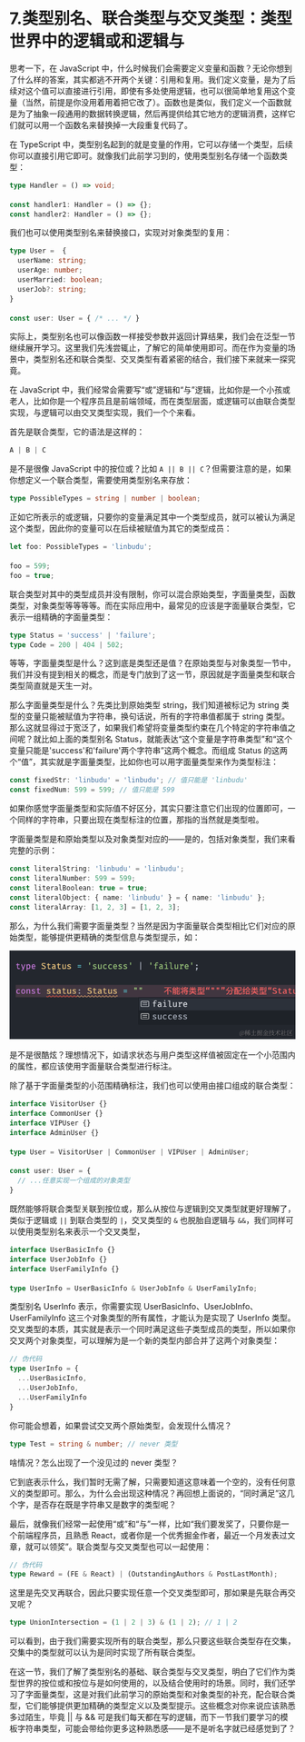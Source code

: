 # 7.类型别名、联合类型与交叉类型：类型世界中的逻辑或和逻辑与

思考一下，在 JavaScript 中，什么时候我们会需要定义变量和函数？无论你想到了什么样的答案，其实都逃不开两个关键：引用和复用。我们定义变量，是为了后续对这个值可以直接进行引用，即使有多处使用逻辑，也可以很简单地复用这个变量（当然，前提是你没用着用着把它改了）。函数也是类似，我们定义一个函数就是为了抽象一段通用的数据转换逻辑，然后再提供给其它地方的逻辑消费，这样它们就可以用一个函数名来替换掉一大段重复代码了。

在 TypeScript 中，类型别名起到的就是变量的作用，它可以存储一个类型，后续你可以直接引用它即可。就像我们此前学习到的，使用类型别名存储一个函数类型：

```typescript
type Handler = () => void;

const handler1: Handler = () => {};
const handler2: Handler = () => {};
```

我们也可以使用类型别名来替换接口，实现对对象类型的复用：

```typescript
type User =  {
  userName: string;
  userAge: number;
  userMarried: boolean;
  userJob?: string;
}

const user: User = { /* ... */ }
```

实际上，类型别名也可以像函数一样接受参数并返回计算结果，我们会在泛型一节继续展开学习。这里我们先浅尝辄止，了解它的简单使用即可。而在作为变量的场景中，类型别名还和联合类型、交叉类型有着紧密的结合，我们接下来就来一探究竟。

在 JavaScript 中，我们经常会需要写“或”逻辑和“与”逻辑，比如你是一个小孩或老人，比如你是一个程序员且是前端领域，而在类型层面，或逻辑可以由联合类型实现，与逻辑可以由交叉类型实现，我们一个个来看。

首先是联合类型，它的语法是这样的：

```typescript
A | B | C
```

是不是很像 JavaScript 中的按位或？比如 `A || B || C`？但需要注意的是，如果你想定义一个联合类型，需要使用类型别名来存放：

```typescript
type PossibleTypes = string | number | boolean;
```

正如它所表示的或逻辑，只要你的变量满足其中一个类型成员，就可以被认为满足这个类型，因此你的变量可以在后续被赋值为其它的类型成员：

```typescript
let foo: PossibleTypes = 'linbudu';

foo = 599;
foo = true;
```

联合类型对其中的类型成员并没有限制，你可以混合原始类型，字面量类型，函数类型，对象类型等等等等。而在实际应用中，最常见的应该是字面量联合类型，它表示一组精确的字面量类型：

```typescript
type Status = 'success' | 'failure';
type Code = 200 | 404 | 502;
```

等等，字面量类型是什么？这到底是类型还是值？在原始类型与对象类型一节中，我们并没有提到相关的概念，而是专门放到了这一节，原因就是字面量类型和联合类型简直就是天生一对。

那么字面量类型是什么？先类比到原始类型 string，我们知道被标记为 string 类型的变量只能被赋值为字符串，换句话说，所有的字符串值都属于 string 类型。那么这就显得过于宽泛了，如果我们希望将变量类型约束在几个特定的字符串值之间呢？就比如上面的类型别名 Status，就能表达“这个变量是字符串类型”和“这个变量只能是'success'和'failure'两个字符串”这两个概念。而组成 Status 的这两个“值”，其实就是字面量类型，比如你也可以用字面量类型来作为类型标注：

```typescript
const fixedStr: 'linbudu' = 'linbudu'; // 值只能是 'linbudu'
const fixedNum: 599 = 599; // 值只能是 599
```

如果你感觉字面量类型和实际值不好区分，其实只要注意它们出现的位置即可，一个同样的字符串，只要出现在类型标注的位置，那指的当然就是类型啦。

字面量类型是和原始类型以及对象类型对应的——是的，包括对象类型，我们来看完整的示例：

```typescript
const literalString: 'linbudu' = 'linbudu';
const literalNumber: 599 = 599;
const literalBoolean: true = true;
const literalObject: { name: 'linbudu' } = { name: 'linbudu' };
const literalArray: [1, 2, 3] = [1, 2, 3];
```

那么，为什么我们需要字面量类型？当然是因为字面量联合类型相比它们对应的原始类型，能够提供更精确的类型信息与类型提示，如：

![](./images/bc3040b9e4b85f70757341b9b3743484.png )

是不是很酷炫？理想情况下，如请求状态与用户类型这样值被固定在一个小范围内的属性，都应该使用字面量联合类型进行标注。

除了基于字面量类型的小范围精确标注，我们也可以使用由接口组成的联合类型：

```typescript
interface VisitorUser {}
interface CommonUser {}
interface VIPUser {}
interface AdminUser {}

type User = VisitorUser | CommonUser | VIPUser | AdminUser;

const user: User = {
  // ...任意实现一个组成的对象类型
}
```

既然能够将联合类型关联到按位或，那么从按位与逻辑到交叉类型就更好理解了，类似于逻辑或 `||` 到联合类型的 `|`，交叉类型的 `&` 也脱胎自逻辑与 `&&`，我们同样可以使用类型别名来表示一个交叉类型，

```typescript
interface UserBasicInfo {}
interface UserJobInfo {}
interface UserFamilyInfo {}

type UserInfo = UserBasicInfo & UserJobInfo & UserFamilyInfo;
```

类型别名 UserInfo 表示，你需要实现 UserBasicInfo、UserJobInfo、UserFamilyInfo 这三个对象类型的所有属性，才能认为是实现了 UserInfo 类型。交叉类型的本质，其实就是表示一个同时满足这些子类型成员的类型，所以如果你交叉两个对象类型，可以理解为是一个新的类型内部合并了这两个对象类型：

```typescript
// 伪代码
type UserInfo = {
  ...UserBasicInfo,
  ...UserJobInfo,
  ...UserFamilyInfo
}
```

你可能会想着，如果尝试交叉两个原始类型，会发现什么情况？

```typescript
type Test = string & number; // never 类型
```

啥情况？怎么出现了一个没见过的 never 类型？

它到底表示什么，我们暂时无需了解，只需要知道这意味着一个空的，没有任何意义的类型即可。那么，为什么会出现这种情况？再回想上面说的，“同时满足”这几个字，是否存在既是字符串又是数字的类型呢？

最后，就像我们经常一起使用“或”和“与”一样，比如“我们要发奖了，只要你是一个前端程序员，且熟悉 React，或者你是一个优秀掘金作者，最近一个月发表过文章，就可以领奖”。联合类型与交叉类型也可以一起使用：

```typescript
// 伪代码
type Reward = (FE & React) | (OutstandingAuthors & PostLastMonth);
```

这里是先交叉再联合，因此只要实现任意一个交叉类型即可，那如果是先联合再交叉呢？

```typescript
type UnionIntersection = (1 | 2 | 3) & (1 | 2); // 1 | 2
```

可以看到，由于我们需要实现所有的联合类型，那么只要这些联合类型存在交集，交集中的类型就可以认为是同时实现了所有联合类型。

在这一节，我们了解了类型别名的基础、联合类型与交叉类型，明白了它们作为类型世界的按位或和按位与是如何使用的，以及结合使用时的场景。同时，我们还学习了字面量类型，这是对我们此前学习的原始类型和对象类型的补充，配合联合类型，它们能够提供更加精确的类型定义以及类型提示。这些概念对你来说应该熟悉多过陌生，毕竟 || 与 && 可是我们每天都在写的逻辑，而下一节我们要学习的模板字符串类型，可能会带给你更多这种熟悉感——是不是听名字就已经感觉到了？